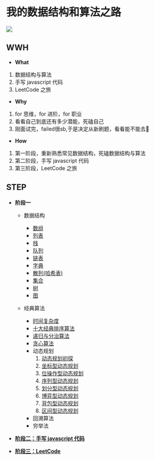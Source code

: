 # 我的数据结构和算法之路

![](./static/pic.jpg)

## WWH

- **What**

1. 数据结构与算法
2. 手写 javascript 代码
3. LeetCode 之旅

- **Why**

1. for 思维，for 进阶，for 职业
2. 看看自己到底还有多少潜能，死磕自己
3. 刚面试完，failed很sb,于是决定从新刷题，看看能不能去🐶

- **How**

1. 第一阶段，重新熟悉常见数据结构，死磕数据结构与算法
2. 第二阶段，手写 javascript 代码
3. 第三阶段，LeetCode 之旅

## STEP

- **阶段一**

  - 数据结构

    - [数组](./data-structure/md/01.md)
    - [列表](./data-structure/md/02.md)
    - [栈](./data-structure/md/03.md)
    - [队列](./data-structure/md/04.md)
    - [链表](./data-structure/md/05.md)
    - [字典](./data-structure/md/06.md)
    - [散列(哈希表)](./data-structure/md/07.md)
    - [集合](./data-structure/md/08.md)
    - [树](./data-structure/md/09.md)
    - [图](./data-structure/md/10.md)

  - 经典算法

    - [时间复杂度](./algorithm/md/01.md)
    - [十大经典排序算法](./algorithm/md/02.md)
    - [递归与分治算法](./algorithm/md/05.md)
    - [贪心算法](./algorithm/md/04.md)
    - 动态规划
      1. [动态规划初探](./algorithm/md/06.md)
      2. [坐标型动态规划](./algorithm/md/07.md)
      3. [位操作型动态规划](./algorithm/md/08.md)
      4. [序列型动态规划](./algorithm/md/09.md)
      5. [划分型动态规划](./algorithm/md/10.md)
      6. [博弈型动态规划](./algorithm/md/11.md)
      7. [背包型动态规划](./algorithm/md/12.md)
      8. [区间型动态规划](./algorithm/md/13.md)
    - 回溯算法
    - 穷举法

- **[阶段二：手写 javascript 代码](./handwriting)**

- **[阶段三：LeetCode](./leetcode)**
